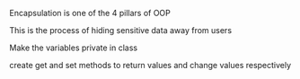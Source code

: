 Encapsulation is one of the 4 pillars of OOP

This is the process of hiding sensitive data away from users

Make the variables private in class

create get and set methods to return values and change values respectively

